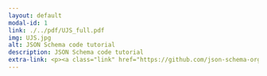 ```yaml
---
layout: default
modal-id: 1
link: ./../pdf/UJS_full.pdf
img: UJS.jpg
alt: JSON Schema code tutorial
description: JSON Schema code tutorial
extra-link: <p><a class="link" href="https://github.com/json-schema-org/understanding-json-schema/pull/205">(GitHub pull request)</a></p>
---
```


